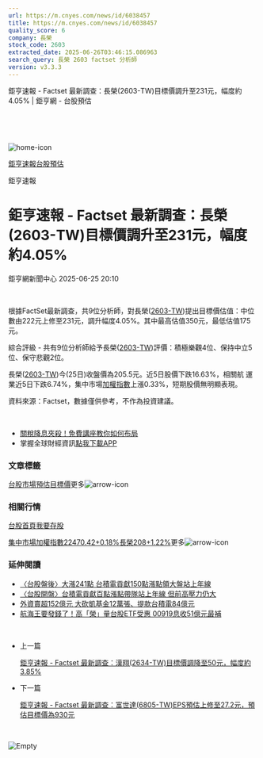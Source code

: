 ```yaml
---
url: https://m.cnyes.com/news/id/6038457
title: https://m.cnyes.com/news/id/6038457
quality_score: 6
company: 長榮
stock_code: 2603
extracted_date: 2025-06-26T03:46:15.086963
search_query: 長榮 2603 factset 分析師
version: v3.3.3
---
```


鉅亨速報 - Factset 最新調查：長榮(2603-TW)目標價調升至231元，幅度約4.05% | 鉅亨網 - 台股預估

‌

‌

![home-icon](/assets/icons/breadCrumb/symbol-icon-home.svg)

[鉅亨速報](/news/cat/anue_live)[台股預估](/news/cat/tw_forecast)

鉅亨速報

# 鉅亨速報 - Factset 最新調查：長榮(2603-TW)目標價調升至231元，幅度約4.05%

鉅亨網新聞中心 2025-06-25 20:10

‌

根據FactSet最新調查，共9位分析師，對長榮([2603-TW](https://www.cnyes.com/twstock/2603))提出目標價估值：中位數由222元上修至231元，調升幅度4.05%。其中最高估值350元，最低估值175元。

綜合評級 - 共有9位分析師給予長榮([2603-TW](https://www.cnyes.com/twstock/2603))評價：積極樂觀4位、保持中立5位、保守悲觀2位。

長榮([2603-TW](https://www.cnyes.com/twstock/2603))今(25日)收盤價為205.5元。近5日股價下跌16.63%，相關航 運 業近5日下跌6.74%，集中市場[加權指數](https://invest.cnyes.com/index/TWS/TSE01)上漲0.33%，短期股價無明顯表現。

資料來源：Factset，數據僅供參考，不作為投資建議。

‌

* [關稅降息夾殺！免費講座教你如何布局](https://www.rsc.com.tw/Cnyes_RSC/SeminarBooking2025InvestmentOutlook.aspx?utm_source=anue&utm_medium=usstocks_end)
* 掌握全球財經資訊[點我下載APP](http://www.cnyes.com/app/?utm_source=mweb&utm_medium=HamMenuBanner&utm_campaign=fixed&utm_content=entr)

### 文章標籤

[台股](https://news.cnyes.com/tag/台股 "台股")[市場預估](https://news.cnyes.com/tag/市場預估 "市場預估")[目標價](https://news.cnyes.com/tag/目標價 "目標價")更多![arrow-icon](/assets/icons/arrows/arrow-down.svg)

### 相關行情

[台股首頁](https://www.cnyes.com/twstock)[我要存股](https://supr.link/8OHaU)

[集中市場加權指數22470.42+0.18%](https://invest.cnyes.com/index/TWS/TSE01)[長榮208+1.22%](https://www.cnyes.com/twstock/2603)更多![arrow-icon](/assets/icons/arrows/arrow-down.svg)

### 延伸閱讀

* [〈台股盤後〉大漲241點 台積電貢獻150點漲點領大盤站上年線](/news/id/6037562)
* [〈台股開盤〉台積電貢獻百點漲點帶隊站上年線 但前高壓力仍大](/news/id/6037128)
* [外資賣超152億元 大砍凱基金12萬張、提款台積電84億元](/news/id/6034696)
* [航海王要發錢了！高「榮」量台股ETF受惠 00919息收51億元最補](/news/id/6031088)

‌

* 上一篇

  [鉅亨速報 - Factset 最新調查：漢翔(2634-TW)目標價調降至50元，幅度約3.85%](/news/id/6038772)
* 下一篇

  [鉅亨速報 - Factset 最新調查：富世達(6805-TW)EPS預估上修至27.2元，預估目標價為930元](/news/id/6037443)

‌

![Empty](/assets/icons/skeleton/empty-image.svg)

‌